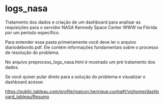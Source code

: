 # logs_nasa

Tratamento dos dados e criação de um dashboard para analisar as requisições para o servidor NASA Kennedy Space Center WWW na Flórida por um período específico.

Para entender essa pasta primeiramente você deve ler o arquivo diariodebordo.pdf. Ele contém informações fundamentais sobre o processo de resolução do problema.

No arquivo preprocess_logs_nasa.html é mostrado um pré tratamento dos dados.

Se você quiser pular direto para a solução do problema e visualizar o dashboard acesse:

https://public.tableau.com/profile/maicon.henrique.cunha#!/vizhome/dashboard_tableau/Resumo
